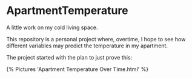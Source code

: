 # ApartmentTemperature
A little work on my cold living space.

This repository is a personal project where, overtime, I hope to see how different variables may predict the temperature in my apartment. 

The project started with the plan to just prove this:

{% Pictures 'Apartment Temperature Over Time.html' %}
